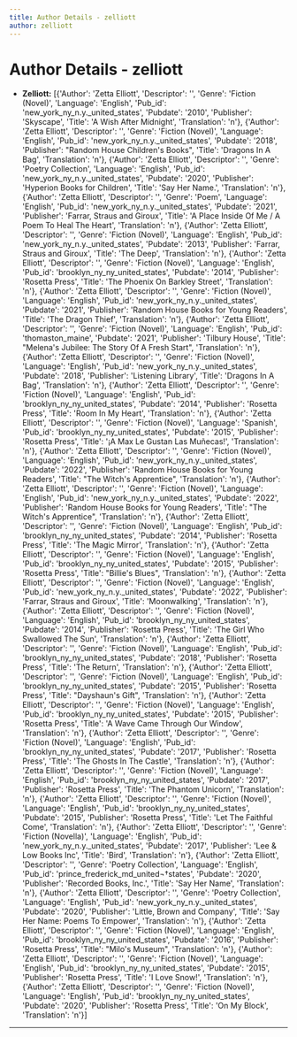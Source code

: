 ```yaml
---
title: Author Details - zelliott
author: zelliott
---
```


# Author Details - zelliott

<ul>
    <li><strong>Zelliott:</strong> [{'Author': 'Zetta Elliott', 'Descriptor': '', 'Genre': 'Fiction (Novel)', 'Language': 'English', 'Pub_id': 'new_york_ny_n.y._united_states', 'Pubdate': '2010', 'Publisher': 'Skyscape', 'Title': 'A Wish After Midnight', 'Translation': 'n'}, {'Author': 'Zetta Elliott', 'Descriptor': '', 'Genre': 'Fiction (Novel)', 'Language': 'English', 'Pub_id': 'new_york_ny_n.y._united_states', 'Pubdate': '2018', 'Publisher': "Random House Children's Books", 'Title': 'Dragons In A Bag', 'Translation': 'n'}, {'Author': 'Zetta Elliott', 'Descriptor': '', 'Genre': 'Poetry Collection', 'Language': 'English', 'Pub_id': 'new_york_ny_n.y._united_states', 'Pubdate': '2020', 'Publisher': 'Hyperion Books for Children', 'Title': 'Say Her Name.', 'Translation': 'n'}, {'Author': 'Zetta Elliott', 'Descriptor': '', 'Genre': 'Poem', 'Language': 'English', 'Pub_id': 'new_york_ny_n.y._united_states', 'Pubdate': '2021', 'Publisher': 'Farrar, Straus and Giroux', 'Title': 'A Place Inside Of Me / A Poem To Heal The Heart', 'Translation': 'n'}, {'Author': 'Zetta Elliott', 'Descriptor': '', 'Genre': 'Fiction (Novel)', 'Language': 'English', 'Pub_id': 'new_york_ny_n.y._united_states', 'Pubdate': '2013', 'Publisher': 'Farrar, Straus and Giroux', 'Title': 'The Deep', 'Translation': 'n'}, {'Author': 'Zetta Elliott', 'Descriptor': '', 'Genre': 'Fiction (Novel)', 'Language': 'English', 'Pub_id': 'brooklyn_ny_ny_united_states', 'Pubdate': '2014', 'Publisher': 'Rosetta Press', 'Title': 'The Phoenix On Barkley Street', 'Translation': 'n'}, {'Author': 'Zetta Elliott', 'Descriptor': '', 'Genre': 'Fiction (Novel)', 'Language': 'English', 'Pub_id': 'new_york_ny_n.y._united_states', 'Pubdate': '2021', 'Publisher': 'Random House Books for Young Readers', 'Title': 'The Dragon Thief', 'Translation': 'n'}, {'Author': 'Zetta Elliott', 'Descriptor': '', 'Genre': 'Fiction (Novel)', 'Language': 'English', 'Pub_id': 'thomaston_maine', 'Pubdate': '2021', 'Publisher': 'Tilbury House', 'Title': "Melena's Jubilee: The Story Of A Fresh Start", 'Translation': 'n'}, {'Author': 'Zetta Elliott', 'Descriptor': '', 'Genre': 'Fiction (Novel)', 'Language': 'English', 'Pub_id': 'new_york_ny_n.y._united_states', 'Pubdate': '2018', 'Publisher': 'Listening Library', 'Title': 'Dragons In A Bag', 'Translation': 'n'}, {'Author': 'Zetta Elliott', 'Descriptor': '', 'Genre': 'Fiction (Novel)', 'Language': 'English', 'Pub_id': 'brooklyn_ny_ny_united_states', 'Pubdate': '2014', 'Publisher': 'Rosetta Press', 'Title': 'Room In My Heart', 'Translation': 'n'}, {'Author': 'Zetta Elliott', 'Descriptor': '', 'Genre': 'Fiction (Novel)', 'Language': 'Spanish', 'Pub_id': 'brooklyn_ny_ny_united_states', 'Pubdate': '2015', 'Publisher': 'Rosetta Press', 'Title': '¡A Max Le Gustan Las Muñecas!', 'Translation': 'n'}, {'Author': 'Zetta Elliott', 'Descriptor': '', 'Genre': 'Fiction (Novel)', 'Language': 'English', 'Pub_id': 'new_york_ny_n.y._united_states', 'Pubdate': '2022', 'Publisher': 'Random House Books for Young Readers', 'Title': "The Witch's Apprentice", 'Translation': 'n'}, {'Author': 'Zetta Elliott', 'Descriptor': '', 'Genre': 'Fiction (Novel)', 'Language': 'English', 'Pub_id': 'new_york_ny_n.y._united_states', 'Pubdate': '2022', 'Publisher': 'Random House Books for Young Readers', 'Title': "The Witch's Apprentice", 'Translation': 'n'}, {'Author': 'Zetta Elliott', 'Descriptor': '', 'Genre': 'Fiction (Novel)', 'Language': 'English', 'Pub_id': 'brooklyn_ny_ny_united_states', 'Pubdate': '2014', 'Publisher': 'Rosetta Press', 'Title': 'The Magic Mirror', 'Translation': 'n'}, {'Author': 'Zetta Elliott', 'Descriptor': '', 'Genre': 'Fiction (Novel)', 'Language': 'English', 'Pub_id': 'brooklyn_ny_ny_united_states', 'Pubdate': '2015', 'Publisher': 'Rosetta Press', 'Title': "Billie's Blues", 'Translation': 'n'}, {'Author': 'Zetta Elliott', 'Descriptor': '', 'Genre': 'Fiction (Novel)', 'Language': 'English', 'Pub_id': 'new_york_ny_n.y._united_states', 'Pubdate': '2022', 'Publisher': 'Farrar, Straus and Giroux', 'Title': 'Moonwalking', 'Translation': 'n'}, {'Author': 'Zetta Elliott', 'Descriptor': '', 'Genre': 'Fiction (Novel)', 'Language': 'English', 'Pub_id': 'brooklyn_ny_ny_united_states', 'Pubdate': '2014', 'Publisher': 'Rosetta Press', 'Title': 'The Girl Who Swallowed The Sun', 'Translation': 'n'}, {'Author': 'Zetta Elliott', 'Descriptor': '', 'Genre': 'Fiction (Novel)', 'Language': 'English', 'Pub_id': 'brooklyn_ny_ny_united_states', 'Pubdate': '2018', 'Publisher': 'Rosetta Press', 'Title': 'The Return', 'Translation': 'n'}, {'Author': 'Zetta Elliott', 'Descriptor': '', 'Genre': 'Fiction (Novel)', 'Language': 'English', 'Pub_id': 'brooklyn_ny_ny_united_states', 'Pubdate': '2015', 'Publisher': 'Rosetta Press', 'Title': "Dayshaun's Gift", 'Translation': 'n'}, {'Author': 'Zetta Elliott', 'Descriptor': '', 'Genre': 'Fiction (Novel)', 'Language': 'English', 'Pub_id': 'brooklyn_ny_ny_united_states', 'Pubdate': '2015', 'Publisher': 'Rosetta Press', 'Title': 'A Wave Came Through Our Window', 'Translation': 'n'}, {'Author': 'Zetta Elliott', 'Descriptor': '', 'Genre': 'Fiction (Novel)', 'Language': 'English', 'Pub_id': 'brooklyn_ny_ny_united_states', 'Pubdate': '2017', 'Publisher': 'Rosetta Press', 'Title': 'The Ghosts In The Castle', 'Translation': 'n'}, {'Author': 'Zetta Elliott', 'Descriptor': '', 'Genre': 'Fiction (Novel)', 'Language': 'English', 'Pub_id': 'brooklyn_ny_ny_united_states', 'Pubdate': '2017', 'Publisher': 'Rosetta Press', 'Title': 'The Phantom Unicorn', 'Translation': 'n'}, {'Author': 'Zetta Elliott', 'Descriptor': '', 'Genre': 'Fiction (Novel)', 'Language': 'English', 'Pub_id': 'brooklyn_ny_ny_united_states', 'Pubdate': '2015', 'Publisher': 'Rosetta Press', 'Title': 'Let The Faithful Come', 'Translation': 'n'}, {'Author': 'Zetta Elliott', 'Descriptor': '', 'Genre': 'Fiction (Novella)', 'Language': 'English', 'Pub_id': 'new_york_ny_n.y._united_states', 'Pubdate': '2017', 'Publisher': 'Lee & Low Books Inc', 'Title': 'Bird', 'Translation': 'n'}, {'Author': 'Zetta Elliott', 'Descriptor': '', 'Genre': 'Poetry Collection', 'Language': 'English', 'Pub_id': 'prince_frederick_md_united¬†states', 'Pubdate': '2020', 'Publisher': 'Recorded Books, Inc.', 'Title': 'Say Her Name', 'Translation': 'n'}, {'Author': 'Zetta Elliott', 'Descriptor': '', 'Genre': 'Poetry Collection', 'Language': 'English', 'Pub_id': 'new_york_ny_n.y._united_states', 'Pubdate': '2020', 'Publisher': 'Little, Brown and Company', 'Title': 'Say Her Name: Poems To Empower', 'Translation': 'n'}, {'Author': 'Zetta Elliott', 'Descriptor': '', 'Genre': 'Fiction (Novel)', 'Language': 'English', 'Pub_id': 'brooklyn_ny_ny_united_states', 'Pubdate': '2016', 'Publisher': 'Rosetta Press', 'Title': "Milo's Museum", 'Translation': 'n'}, {'Author': 'Zetta Elliott', 'Descriptor': '', 'Genre': 'Fiction (Novel)', 'Language': 'English', 'Pub_id': 'brooklyn_ny_ny_united_states', 'Pubdate': '2015', 'Publisher': 'Rosetta Press', 'Title': 'I Love Snow!', 'Translation': 'n'}, {'Author': 'Zetta Elliott', 'Descriptor': '', 'Genre': 'Fiction (Novel)', 'Language': 'English', 'Pub_id': 'brooklyn_ny_ny_united_states', 'Pubdate': '2020', 'Publisher': 'Rosetta Press', 'Title': 'On My Block', 'Translation': 'n'}]</li>
</ul>
<hr>